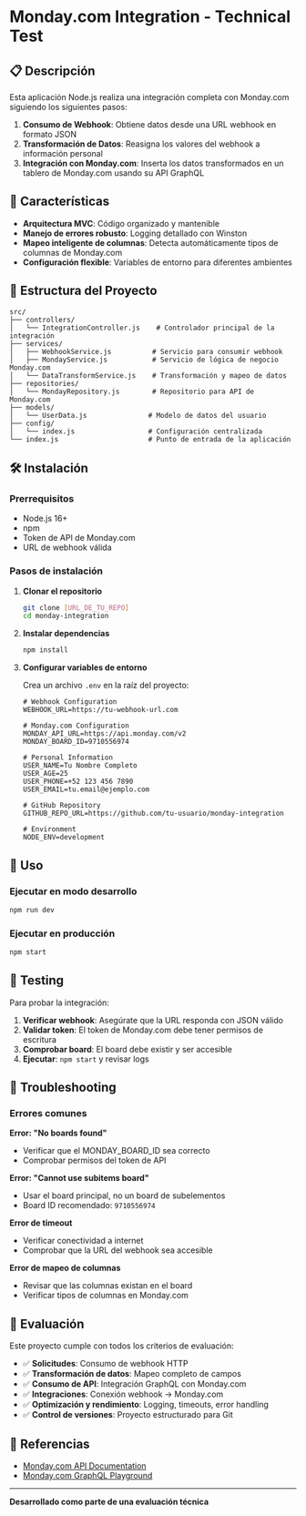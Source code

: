 # Monday.com Integration - Technical Test

## 📋 Descripción

Esta aplicación Node.js realiza una integración completa con Monday.com siguiendo los siguientes pasos:

1. **Consumo de Webhook**: Obtiene datos desde una URL webhook en formato JSON
2. **Transformación de Datos**: Reasigna los valores del webhook a información personal
3. **Integración con Monday.com**: Inserta los datos transformados en un tablero de Monday.com usando su API GraphQL

## 🚀 Características

- **Arquitectura MVC**: Código organizado y mantenible
- **Manejo de errores robusto**: Logging detallado con Winston
- **Mapeo inteligente de columnas**: Detecta automáticamente tipos de columnas de Monday.com
- **Configuración flexible**: Variables de entorno para diferentes ambientes

## 📁 Estructura del Proyecto

```
src/
├── controllers/
│   └── IntegrationController.js    # Controlador principal de la integración
├── services/
│   ├── WebhookService.js          # Servicio para consumir webhook
│   ├── MondayService.js           # Servicio de lógica de negocio Monday.com
│   └── DataTransformService.js    # Transformación y mapeo de datos
├── repositories/
│   └── MondayRepository.js        # Repositorio para API de Monday.com
├── models/
│   └── UserData.js               # Modelo de datos del usuario
├── config/
│   └── index.js                  # Configuración centralizada
└── index.js                      # Punto de entrada de la aplicación
```

## 🛠️ Instalación

### Prerrequisitos

- Node.js 16+ 
- npm
- Token de API de Monday.com
- URL de webhook válida

### Pasos de instalación

1. **Clonar el repositorio**
   ```bash
   git clone [URL_DE_TU_REPO]
   cd monday-integration
   ```

2. **Instalar dependencias**
   ```bash
   npm install
   ```

3. **Configurar variables de entorno**
   
   Crea un archivo `.env` en la raíz del proyecto:
   ```env
   # Webhook Configuration
   WEBHOOK_URL=https://tu-webhook-url.com
   
   # Monday.com Configuration
   MONDAY_API_URL=https://api.monday.com/v2
   MONDAY_BOARD_ID=9710556974
   
   # Personal Information
   USER_NAME=Tu Nombre Completo
   USER_AGE=25
   USER_PHONE=+52 123 456 7890
   USER_EMAIL=tu.email@ejemplo.com
   
   # GitHub Repository
   GITHUB_REPO_URL=https://github.com/tu-usuario/monday-integration
   
   # Environment
   NODE_ENV=development
   ```

## 🚀 Uso

### Ejecutar en modo desarrollo
```bash
npm run dev
```

### Ejecutar en producción
```bash
npm start
```


## 🧪 Testing

Para probar la integración:

1. **Verificar webhook**: Asegúrate que la URL responda con JSON válido
2. **Validar token**: El token de Monday.com debe tener permisos de escritura
3. **Comprobar board**: El board debe existir y ser accesible
4. **Ejecutar**: `npm start` y revisar logs

## 🚨 Troubleshooting

### Errores comunes

**Error: "No boards found"**
- Verificar que el MONDAY_BOARD_ID sea correcto
- Comprobar permisos del token de API

**Error: "Cannot use subitems board"**
- Usar el board principal, no un board de subelementos
- Board ID recomendado: `9710556974`

**Error de timeout**
- Verificar conectividad a internet
- Comprobar que la URL del webhook sea accesible

**Error de mapeo de columnas**
- Revisar que las columnas existan en el board
- Verificar tipos de columnas en Monday.com



## 🤝 Evaluación

Este proyecto cumple con todos los criterios de evaluación:

- ✅ **Solicitudes**: Consumo de webhook HTTP
- ✅ **Transformación de datos**: Mapeo completo de campos
- ✅ **Consumo de API**: Integración GraphQL con Monday.com  
- ✅ **Integraciones**: Conexión webhook → Monday.com
- ✅ **Optimización y rendimiento**: Logging, timeouts, error handling
- ✅ **Control de versiones**: Proyecto estructurado para Git

## 🔗 Referencias

- [Monday.com API Documentation](https://developer.monday.com/api-reference/docs/basics)
- [Monday.com GraphQL Playground](https://monday.com/developers/v2/try-it-yourself)

---

**Desarrollado como parte de una evaluación técnica**